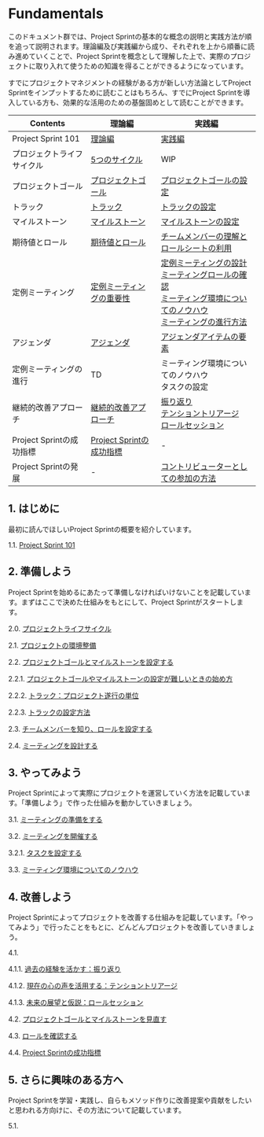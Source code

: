 # Fundamentals

このドキュメント群では、Project Sprintの基本的な概念の説明と実践方法が順を追って説明されます。理論編及び実践編から成り、それぞれを上から順番に読み進めていくことで、Project Sprintを概念として理解した上で、実際のプロジェクトに取り入れて使うための知識を得ることができるようになっています。

すでにプロジェクトマネジメントの経験がある方が新しい方法論としてProject Sprintをインプットするために読むことはもちろん、すでにProject Sprintを導入している方も、効果的な活用のための基盤固めとして読むことができます。

|  Contents  |  理論編  |  実践編  |
| ---- | ---- | ---- |
|  Project Sprint 101  |  [理論編](theory/101.md)  |  [実践編](practice/101.md)  |
|  プロジェクトライフサイクル  |  [5つのサイクル](theory/project-lifecycle.md)  |  WIP  |
|  プロジェクトゴール  |  [プロジェクトゴール](theory/project_goals.md)  |  [プロジェクトゴールの設定](practice/project_goals.md)  |
|  トラック  |  [トラック](theory/tracks.md)  |  [トラックの設定](practice/setting-up-track.md)  |
| マイルストーン  |  [マイルストーン](theory/milestones.md)  |  [マイルストーンの設定](practice/milestones.md)  |
|  期待値とロール  | [期待値とロール](theory/rolls.md)  | [チームメンバーの理解とロールシートの利用](practice/rolls.md)  |
|  定例ミーティング  | [定例ミーティングの重要性](theory/meetings.md) | [定例ミーティングの設計](practice/meetings.md)<BR>[ミーティングロールの確認](practice/meeting_rolls.md)<BR>[ミーティング環境についてのノウハウ](practice/meeting_environments.md)<BR>[ミーティングの進行方法](practice/holding_meetings.md)  |
|  アジェンダ  | [アジェンダ](theory/agenda.md)  | [アジェンダアイテムの要素](practice/agenda.md)  |
|  定例ミーティングの進行  |  TD  |  ミーティング環境についてのノウハウ<BR>タスクの設定  |
|  継続的改善アプローチ  |  [継続的改善アプローチ](theory/continuous-improvement-approach.md)  |  [振り返り](practice/looking-back.md)<BR>[テンショントリアージ](practice/tension-triage.md)<BR>[ロールセッション](practice/role-session.md)  |
|  Project Sprintの成功指標  |  [Project Sprintの成功指標](theory/success-metrics.md)  |  -  |
|  Project Sprintの発展  |  -  |  [コントリビューターとしての参加の方法](../../contributing.md)  |

## **1. はじめに**

最初に読んでほしいProject Sprintの概要を紹介しています。

1.1. [Project Sprint 101](section1-1.md)

## **2. 準備しよう**

Project Sprintを始めるにあたって準備しなければいけないことを記載しています。まずはここで決めた仕組みをもとにして、Project Sprintがスタートします。

2.0. [プロジェクトライフサイクル](section2-0.md)

2.1. [プロジェクトの環境整備](section2-1.md)

2.2. [プロジェクトゴールとマイルストーンを設定する](section2-2.md)

2.2.1. [プロジェクトゴールやマイルストーンの設定が難しいときの始め方](section2-2-1.md)

2.2.2. [トラック：プロジェクト遂行の単位](section2-2-2.md)

2.2.3. [トラックの設定方法](section2-2-3.md)

2.3. [チームメンバーを知り、ロールを設定する](section2-3.md)

2.4. [ミーティングを設計する](section2-4.md)

## **3. やってみよう**

Project Sprintによって実際にプロジェクトを運営していく方法を記載しています。「準備しよう」で作った仕組みを動かしていきましょう。

3.1. [ミーティングの準備をする](section3-1.md)

3.2. [ミーティングを開催する](section3-2.md)

3.2.1. [タスクを設定する](section3-2-1.md)

3.3. [ミーティング環境についてのノウハウ](tutorial/section3-3.md)

## **4. 改善しよう**

Project Sprintによってプロジェクトを改善する仕組みを記載しています。「やってみよう」で行ったことをもとに、どんどんプロジェクトを改善していきましょう。

4.1.

4.1.1. [過去の経験を活かす：振り返り](section4-1-1.md)

4.1.2. [現在の心の声を活用する：テンショントリアージ](section4-1-2.md)

4.1.3. [未来の展望と仮説：ロールセッション](section4-1-3.md)

4.2. [プロジェクトゴールとマイルストーンを見直す](section4-2.md)

4.3. [ロールを確認する](section4-3.md)

4.4. [Project Sprintの成功指標](section4-4.md)

## **5. さらに興味のある方へ**

Project Sprintを学習・実践し、自らもメソッド作りに改善提案や貢献をしたいと思われる方向けに、その方法について記載しています。

5.1.
